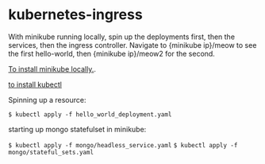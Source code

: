 # kubernetes-ingress

With minikube running locally, spin up the deployments first, then the services, then the ingress controller.
Navigate to {minikube ip}/meow to see the first hello-world, then {minikube ip}/meow2 for the second.

[To install minikube locally.](https://kubernetes.io/docs/tasks/tools/install-minikube/).

[to install kubectl](https://kubernetes.io/docs/tasks/tools/install-kubectl/)

Spinning up a resource:

`$ kubectl apply -f hello_world_deployment.yaml`

starting up mongo statefulset in minikube:

`$ kubectl apply -f mongo/headless_service.yaml`
`$ kubectl apply -f mongo/stateful_sets.yaml`